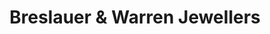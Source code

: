 ---
title: "Breslauer & Warren Jewellers"
url: /calgary/breslauer-and-warren-jewellers/
shop: jewelry
---